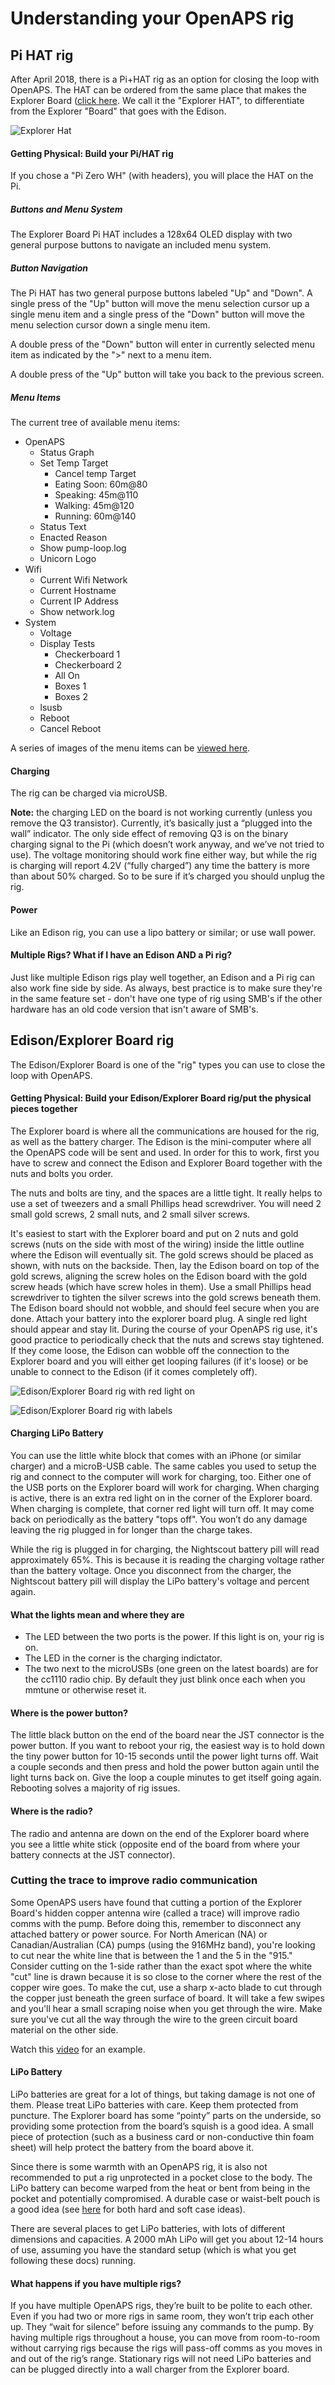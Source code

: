 # Understanding your OpenAPS rig

## Pi HAT rig

After April 2018, there is a Pi+HAT rig as an option for closing the loop with OpenAPS. The HAT can be ordered from the same place that makes the Explorer Board ([click here](https://enhanced-radio-devices.myshopify.com/products/900mhz-explorer-hat?variant=1950212653065). We call it the "Explorer HAT", to differentiate from the Explorer "Board" that goes with the Edison. 

![Explorer Hat](../Images/explorerhat.png)

#### Getting Physical: Build your Pi/HAT rig

If you chose a "Pi Zero WH" (with headers), you will place the HAT on the Pi.

##### Buttons and Menu System

The Explorer Board Pi HAT includes a 128x64 OLED display with two general purpose buttons to navigate an included menu system.

##### Button Navigation

The Pi HAT has two general purpose buttons labeled "Up" and "Down". A single press of the "Up" button will move the menu selection cursor up a single menu item and a single press of the "Down" button will move the menu selection cursor down a single menu item.

A double press of the "Down" button will enter in currently selected menu item as indicated by the ">" next to a menu item.

A double press of the "Up" button will take you back to the previous screen.

##### Menu Items

The current tree of available menu items:

* OpenAPS
  * Status Graph
  * Set Temp Target
    * Cancel temp Target
    * Eating Soon: 60m@80
    * Speaking: 45m@110
    * Walking: 45m@120
    * Running: 60m@140
  * Status Text
  * Enacted Reason
  * Show pump-loop.log
  * Unicorn Logo
* Wifi
  * Current Wifi Network
  * Current Hostname
  * Current IP Address
  * Show network.log
* System
  * Voltage
  * Display Tests
    * Checkerboard 1
    * Checkerboard 2
    * All On
    * Boxes 1
    * Boxes 2
  * lsusb
  * Reboot
  * Cancel Reboot

A series of images of the menu items can be [viewed here](https://imgur.com/a/9qLf93B).

#### Charging

The rig can be charged via microUSB.

**Note:** the charging LED on the board is not working currently (unless you remove the Q3 transistor). Currently, it’s basically just a “plugged into the wall” indicator. The only side effect of removing Q3 is on the binary charging signal to the Pi (which doesn’t work anyway, and we’ve not tried to use). The voltage monitoring should work fine either way, but while the rig is charging will report 4.2V (“fully charged”) any time the battery is more than about 50% charged. So to be sure if it’s charged you should unplug the rig.

#### Power

Like an Edison rig, you can use a lipo battery or similar; or use wall power.

#### Multiple Rigs? What if I have an Edison AND a Pi rig?

Just like multiple Edison rigs play well together, an Edison and a Pi rig can also work fine side by side. As always, best practice is to make sure they're in the same feature set - don't have one type of rig using SMB's if the other hardware has an old code version that isn't aware of SMB's. 

## Edison/Explorer Board rig

The Edison/Explorer Board is one of the "rig" types you can use to close the loop with OpenAPS. 

#### Getting Physical: Build your Edison/Explorer Board rig/put the physical pieces together

The Explorer board is where all the communications are housed for the rig, as well as the battery charger.  The Edison is the mini-computer where all the OpenAPS code will be sent and used.  In order for this to work, first you have to screw and connect the Edison and Explorer Board together with the nuts and bolts you order.  

The nuts and bolts are tiny, and the spaces are a little tight.  It really helps to use a set of tweezers and a small Phillips head screwdriver. You will need 2 small gold screws, 2 small nuts, and 2 small silver screws.

It's easiest to start with the Explorer board and put on 2 nuts and gold screws (nuts on the side with most of the wiring) inside the little outline where the Edison will eventually sit.  The gold screws should be placed as shown, with nuts on the backside.  Then, lay the Edison board on top of the gold screws, aligning the screw holes on the Edison board with the gold screw heads (which have screw holes in them).  Use a small Phillips head screwdriver to tighten the silver screws into the gold screws beneath them.  The Edison board should not wobble, and should feel secure when you are done.  Attach your battery into the explorer board plug.  A single red light should appear and stay lit.  During the course of your OpenAPS rig use, it's good practice to periodically check that the nuts and screws stay tightened.  If they come loose, the Edison can wobble off the connection to the Explorer board and you will either get looping failures (if it's loose) or be unable to connect to the Edison (if it comes completely off).

![Edison/Explorer Board rig with red light on](../Images/Edison/Edison_Explorer_Board.png) 

![Edison/Explorer Board rig with labels](img/explorer.png) 

#### Charging LiPo Battery

You can use the little white block that comes with an iPhone (or similar charger) and a microB-USB cable.  The same cables you used to setup the rig and connect to the computer will work for charging, too.  Either one of the USB ports on the Explorer board will work for charging.  When charging is active, there is an extra red light on in the corner of the Explorer board.  When charging is complete, that corner red light will turn off.  It may come back on periodically as the battery "tops off".  You won’t do any damage leaving the rig plugged in for longer than the charge takes. 

While the rig is plugged in for charging, the Nightscout battery pill will read approximately 65%.  This is because it is reading the charging voltage rather than the battery voltage.  Once you disconnect from the charger, the Nightscout battery pill will display the LiPo battery's voltage and percent again.

#### What the lights mean and where they are

* The LED between the two ports is the power. If this light is on, your rig is on.
* The LED in the corner is the charging indictator.
* The two next to the microUSBs (one green on the latest boards) are for the cc1110 radio chip. By default they just blink once each when you mmtune or otherwise reset it.

#### Where is the power button?

The little black button on the end of the board near the JST connector is the power button. If you want to reboot your rig, the easiest way is to hold down the tiny power button for 10-15 seconds until the power light turns off.  Wait a couple seconds and then press and hold the power button again until the light turns back on.  Give the loop a couple minutes to get itself going again. Rebooting solves a majority of rig issues. 

#### Where is the radio?

The radio and antenna are down on the end of the Explorer board where you see a little white stick (opposite end of the board from where your battery connects at the JST connector). 

### Cutting the trace to improve radio communication
Some OpenAPS users have found that cutting a portion of the Explorer Board's hidden copper antenna wire (called a trace) will improve radio comms with the pump. Before doing this, remember to disconnect any attached battery or power source. For North American (NA) or Canadian/Australian (CA) pumps (using the 916MHz band), you're looking to cut near the white line that is between the 1 and the 5 in the "915." Consider cutting on the 1-side rather than the exact spot where the white "cut" line is drawn because it is so close to the corner where the rest of the copper wire goes. To make the cut, use a sharp x-acto blade to cut through the copper just beneath the green surface of board. It will take a few swipes and you'll hear a small scraping noise when you get through the wire.  Make sure you've cut all the way through the wire to the green circuit board material on the other side.

Watch this [video](https://www.facebook.com/groups/TheLoopedGroup/permalink/1854229718127019/?hc_location=ufi) for an example.

#### LiPo Battery

LiPo batteries are great for a lot of things, but taking damage is not one of them.  Please treat LiPo batteries with care.  Keep them protected from puncture.  The Explorer board has some “pointy” parts on the underside, so providing some protection from the board’s squish is a good idea.  A small piece of protection (such as a business card or non-conductive thin foam sheet) will help protect the battery from the board above it.  

Since there is some warmth with an OpenAPS rig, it is also not recommended to put a rig unprotected in a pocket close to the body.  The LiPo battery can become warped from the heat or bent from being in the pocket and potentially compromised.  A durable case or waist-belt pouch is a good idea (see [here](http://openaps.readthedocs.io/en/latest/docs/Gear%20Up/edison.html#cases) for both hard and soft case ideas).  

There are several places to get LiPo batteries, with lots of different dimensions and capacities.  A 2000 mAh LiPo will get you about 12-14 hours of use, assuming you have the standard setup (which is what you get following these docs) running. 

#### What happens if you have multiple rigs?

If you have multiple OpenAPS rigs, they’re built to be polite to each other. Even if you had two or more rigs in same room, they won’t trip each other up. They “wait for silence” before issuing any commands to the pump. By having multiple rigs throughout a house, you can move from room-to-room without carrying rigs because the rigs will pass-off comms as you moves in and out of the rig’s range. Stationary rigs will not need LiPo batteries and can be plugged directly into a wall charger from the Explorer board.

